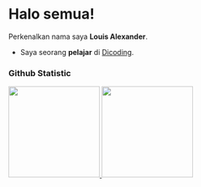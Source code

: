 # Halo semua! 

Perkenalkan nama saya **Louis Alexander**.<br>

* Saya seorang **pelajar** di [Dicoding](https://www.dicoding.com/).<br>

### Github Statistic
<p align="left">
<a href="https://github.com/Xander20-1">
  <img height="180em" src="https://github-readme-stats-eight-theta.vercel.app/api?username=penuliscode&show_icons=true&theme=algolia&include_all_commits=true&count_private=true"/>
  <img height="180em" src="https://github-readme-stats-eight-theta.vercel.app/api/top-langs/?username=penuliscode&layout=compact&layout=compact&theme=algolia"/>
</a>
</p>
